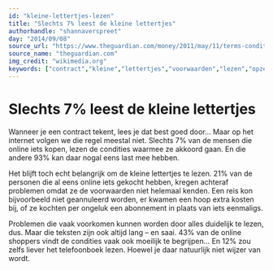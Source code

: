 ```yaml
---
id: "kleine-lettertjes-lezen"
title: "Slechts 7% leest de kleine lettertjes"
authorhandle: "shannaverspreet"
day: "2014/09/08"
source_url: "https://www.theguardian.com/money/2011/may/11/terms-conditions-small-print-big-problems"
source_name: "theguardian.com"
img_credit: "wikimedia.org"
keywords: ["contract","kleine","lettertjes","voorwaarden","lezen","opzeg","abonnement","kosten"]
---
```

# Slechts 7% leest de kleine lettertjes
Wanneer je een contract tekent, lees je dat best goed door… Maar op het internet volgen we die regel meestal niet. Slechts 7% van de mensen die online iets kopen, lezen de condities waarmee ze akkoord gaan. En die andere 93% kan daar nogal eens last mee hebben.

Het blijft toch echt belangrijk om de kleine lettertjes te lezen. 21% van de personen die al eens online iets gekocht hebben, kregen achteraf problemen omdat ze de voorwaarden niet helemaal kenden. Een reis kon bijvoorbeeld niet geannuleerd worden, er kwamen een hoop extra kosten bij, of ze kochten per ongeluk een abonnement in plaats van iets eenmaligs.

Problemen die vaak voorkomen kunnen worden door alles duidelijk te lezen, dus. Maar die teksten zijn ook altijd lang – en saai. 43% van de online shoppers vindt de condities vaak ook moeilijk te begrijpen… En 12% zou zelfs liever het telefoonboek lezen. Hoewel je daar natuurlijk niet wijzer van wordt.